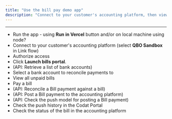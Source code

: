 ```yaml
---
title: "Use the bill pay demo app"
description: "Connect to your customer's accounting platform, then view and pay bills in the demo app"
---
```
















<hr/>

- Run the app - using **Run in Vercel** button and/or on local machine using node?
- Connect to your customer's accounting platform (select **QBO Sandbox** in Link flow)
- Authorize access
- Click **Launch bills portal**.
- (API: Retrieve a list of bank accounts)
- Select a bank account to reconcile payments to
- View all unpaid bills
- Pay a bill
- (API: Reconcile a Bill payment against a bill)
- (API: Post a Bill payment to the accounting platform)
- (API: Check the push model for posting a Bill payment)
- Check the push history in the Codat Portal
- Check the status of the bill in the accounting platform